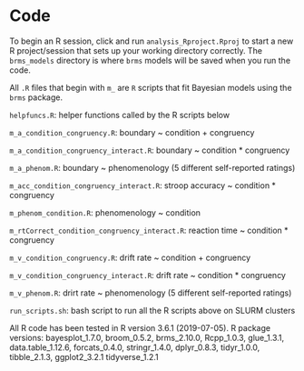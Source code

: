 # Code

To begin an R session, click and run `analysis_Rproject.Rproj` to start a new R project/session that sets up your working directory correctly. The `brms_models` directory is where `brms` models will be saved when you run the code.

All `.R` files that begin with `m_` are `R` scripts that fit Bayesian models using the `brms` package.

`helpfuncs.R`: helper functions called by the R scripts below

`m_a_condition_congruency.R`: boundary ~ condition + congruency

`m_a_condition_congruency_interact.R`: boundary ~ condition * congruency

`m_a_phenom.R`: boundary ~ phenomenology (5 different self-reported ratings)

`m_acc_condition_congruency_interact.R`: stroop accuracy ~ condition * congruency

`m_phenom_condition.R`: phenomenology ~ condition

`m_rtCorrect_condition_congruency_interact.R`:  reaction time ~ condition * congruency

`m_v_condition_congruency.R`: drift rate ~ condition + congruency

`m_v_condition_congruency_interact.R`: drift rate ~ condition * congruency

`m_v_phenom.R`: drirt rate ~ phenomenology (5 different self-reported ratings)

`run_scripts.sh`: bash script to run all the R scripts above on SLURM clusters



All R code has been tested in R version 3.6.1 (2019-07-05). R package versions: bayesplot_1.7.0, broom_0.5.2, brms_2.10.0, Rcpp_1.0.3, glue_1.3.1, data.table_1.12.6, forcats_0.4.0, stringr_1.4.0, dplyr_0.8.3, tidyr_1.0.0, tibble_2.1.3, ggplot2_3.2.1     tidyverse_1.2.1